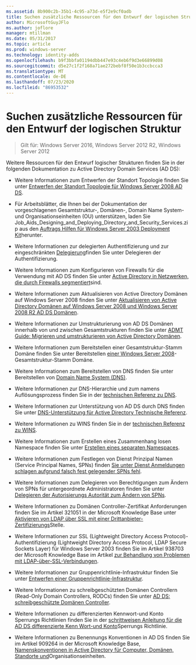 ```yaml
---
ms.assetid: 8b900c2b-35b1-4c95-a73d-e5f2e9cf0adb
title: Suchen zusätzliche Ressourcen für den Entwurf der logischen Struktur
author: MicrosoftGuyJFlo
ms.author: joflore
manager: mtillman
ms.date: 05/31/2017
ms.topic: article
ms.prod: windows-server
ms.technology: identity-adds
ms.openlocfilehash: b9f3bbfa01194dbb447e93c4eb6f9d3e66899d08
ms.sourcegitcommit: d5e27c1f2f168a71ae272bebf8f50e1b3ccbcca3
ms.translationtype: MT
ms.contentlocale: de-DE
ms.lasthandoff: 07/23/2020
ms.locfileid: "86953532"
---
```

# <a name="finding-additional-resources-for-logical-structure-design"></a>Suchen zusätzliche Ressourcen für den Entwurf der logischen Struktur

> Gilt für: Windows Server 2016, Windows Server 2012 R2, Windows Server 2012

Weitere Ressourcen für den Entwurf logischer Strukturen finden Sie in der folgenden Dokumentation zu Active Directory Domain Services (AD DS):

- Weitere Informationen zum Entwerfen der Standort Topologie finden Sie unter [Entwerfen der Standort Topologie für Windows Server 2008 AD DS](Designing-the-Site-Topology.md).

- Für Arbeitsblätter, die Ihnen bei der Dokumentation der vorgeschlagenen Gesamtstruktur-, Domänen-, Domain Name System-und Organisationseinheiten (OU) unterstützen, laden Sie Job_Aids_Designing_and_Deploying_Directory_and_Security_Services.zip aus den [Auftrags Hilfen für Windows Server 2003 Deployment Kit](https://microsoft.com/download/details.aspx?id=9608)herunter.

- Weitere Informationen zur delegierten Authentifizierung und zur eingeschränkten [Delegierung](/previous-versions/windows/it-pro/windows-server-2003/cc739740(v=ws.10))finden Sie unter Delegieren der Authentifizierung.

- Weitere Informationen zum Konfigurieren von Firewalls für die Verwendung mit AD DS finden Sie unter [Active Directory in Netzwerken, die durch Firewalls segmentiert](https://microsoft.com/download/details.aspx?familyid=c2ef3846-43f0-4caf-9767-a9166368434e)sind.

- Weitere Informationen zum Aktualisieren von Active Directory Domänen auf Windows Server 2008 finden Sie unter [Aktualisieren von Active Directory Domänen auf Windows Server 2008 und Windows Server 2008 R2 AD DS Domänen](/previous-versions/windows/it-pro/windows-server-2008-r2-and-2008/cc731188(v=ws.10)).

- Weitere Informationen zur Umstrukturierung von AD DS Domänen innerhalb von und zwischen Gesamtstrukturen finden Sie unter [ADMT Guide: Migrieren und umstrukturieren von Active Directory Domänen](/previous-versions/windows/it-pro/windows-server-2008-r2-and-2008/cc974332(v=ws.10)).

- Weitere Informationen zum Bereitstellen einer Gesamtstruktur-Stamm Domäne finden Sie unter Bereitstellen [einer Windows Server 2008](/previous-versions/windows/it-pro/windows-server-2008-r2-and-2008/cc731174(v=ws.10))-Gesamtstruktur-Stamm Domäne.

- Weitere Informationen zum Bereitstellen von DNS finden Sie unter Bereitstellen von [Domain Name System (DNS)](/previous-versions/windows/it-pro/windows-server-2003/cc780661(v=ws.10)).

- Weitere Informationen zur DNS-Hierarchie und zum namens Auflösungsprozess finden Sie in der [technischen Referenz zu DNS](/previous-versions/windows/it-pro/windows-server-2003/cc779926(v=ws.10)).

- Weitere Informationen zur Unterstützung von AD DS durch DNS finden Sie unter [DNS-Unterstützung für Active Directory Technische Referenz](/previous-versions/windows/it-pro/windows-server-2003/cc781627(v=ws.10)).

- Weitere Informationen zu WINS finden Sie in der [technischen Referenz zu WINS](/previous-versions/windows/it-pro/windows-server-2003/cc736411(v=ws.10)).

- Weitere Informationen zum Erstellen eines Zusammenhang losen Namespace finden Sie unter [Erstellen eines separaten Namespaces](/previous-versions/windows/it-pro/windows-server-2003/cc755926(v=ws.10)).

- Weitere Informationen zum Festlegen von Dienst Prinzipal Namen (Service Principal Names, SPNs) finden [Sie unter Dienst Anmeldungen schlagen aufgrund falsch fest gelegender SPNs fehl](/previous-versions/windows/it-pro/windows-server-2003/cc772897(v=ws.10)).

- Weitere Informationen zum Delegieren von Berechtigungen zum Ändern von SPNs für untergeordnete Administratoren finden Sie unter [Delegieren der Autorisierungs Autorität zum Ändern von SPNs](/previous-versions/windows/it-pro/windows-server-2008-R2-and-2008/cc770439(v=ws.10)).

- Weitere Informationen zu Domänen Controller-Zertifikat Anforderungen finden Sie im Artikel 321051 in der Microsoft Knowledge Base unter [Aktivieren von LDAP über SSL mit einer Drittanbieter-Zertifizierungs](https://support.microsoft.com/help/321051/)Stelle.

- Weitere Informationen zur SSL (Lightweight Directory Access Protocol)-Authentifizierung (Lightweight Directory Access Protocol, LDAP Secure Sockets Layer) für Windows Server 2003 finden Sie im Artikel 938703 der Microsoft Knowledge Base im Artikel [zur Behandlung von Problemen mit LDAP-über-SSL-Verbindungen](https://support.microsoft.com/help/938703/).

- Weitere Informationen zur Gruppenrichtlinie-Infrastruktur finden Sie unter [Entwerfen einer Gruppenrichtlinie-Infrastruktur](/previous-versions/windows/it-pro/windows-server-2003/cc786524(v=ws.10)).

- Weitere Informationen zu schreibgeschützten Domänen Controllern (Read-Only Domain Controllers, RODCs) finden Sie unter [AD DS: schreibgeschützte Domänen Controller](/previous-versions/windows/it-pro/windows-server-2008-r2-and-2008/cc732801(v=ws.10)).

- Weitere Informationen zu differenzierten Kennwort-und Konto Sperrungs Richtlinien finden Sie in der [schrittweisen Anleitung für die AD DS differenzierte Kenn Wort-und Konto](/previous-versions/windows/it-pro/windows-server-2008-r2-and-2008/cc770842(v=ws.10))Sperrungs Richtlinie.

- Weitere Informationen zu Benennungs Konventionen in AD DS finden Sie im Artikel 909264 in der Microsoft Knowledge Base, [Namenskonventionen in Active Directory für Computer, Domänen, Standorte und](https://support.microsoft.com/help/909264/)Organisationseinheiten.

